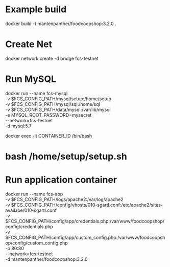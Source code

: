 # Example build
docker build -t mantenpanther/foodcoopshop:3.2.0 .

# Create Net
docker network create -d bridge fcs-testnet

# Run MySQL
docker run --name fcs-mysql \
-v $FCS_CONFIG_PATH/mysql/setup:/home/setup \
-v $FCS_CONFIG_PATH/mysql/sql:/home/sql \
-v $FCS_CONFIG_PATH/data/mysql:/var/lib/mysql \
-e MYSQL_ROOT_PASSWORD=mysecret \
--network=fcs-testnet \
-d mysql:5.7

docker exec -it CONTAINER_ID /bin/bash
# bash /home/setup/setup.sh

# Run application container
docker run --name fcs-app \
-v $FCS_CONFIG_PATH/logs/apache2:/var/log/apache2 \
-v $FCS_CONFIG_PATH/config/vhosts/010-sgartl.conf:/etc/apache2/sites-availabe/010-sgartl.conf \
-v $FCS_CONFIG_PATH/config/app/credentials.php:/var/www/foodcoopshop/config/credentials.php \
-v $FCS_CONFIG_PATH/config/app/custom_config.php:/var/www/foodcoopshop/config/custom_config.php \
-p 80:80 \
--network=fcs-testnet \
-d mantenpanther/foodcoopshop:3.2.0